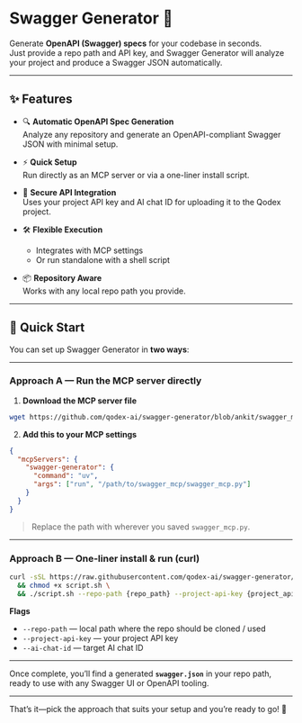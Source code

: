 # Swagger Generator 🚀

Generate **OpenAPI (Swagger) specs** for your codebase in seconds.  
Just provide a repo path and API key, and Swagger Generator will analyze your project and produce a Swagger JSON automatically.

---

## ✨ Features

- 🔍 **Automatic OpenAPI Spec Generation**  
  Analyze any repository and generate an OpenAPI-compliant Swagger JSON with minimal setup.

- ⚡ **Quick Setup**  
  Run directly as an MCP server or via a one-liner install script.

- 🔑 **Secure API Integration**  
  Uses your project API key and AI chat ID for uploading it to the Qodex project.

- 🛠️ **Flexible Execution**  
  - Integrates with MCP settings  
  - Or run standalone with a shell script  

- 📦 **Repository Aware**  
  Works with any local repo path you provide.

---

## 🚀 Quick Start

You can set up Swagger Generator in **two ways**:  

---

### Approach A — Run the MCP server directly

1. **Download the MCP server file**

```bash
wget https://github.com/qodex-ai/swagger-generator/blob/ankit/swagger_mcp.py -O swagger_mcp.py
```

2. **Add this to your MCP settings**

```json
{
  "mcpServers": {
    "swagger-generator": {
      "command": "uv",
      "args": ["run", "/path/to/swagger_mcp/swagger_mcp.py"]
    }
  }
}
```

> Replace the path with wherever you saved `swagger_mcp.py`.

---

### Approach B — One-liner install & run (curl)

```bash
curl -sSL https://raw.githubusercontent.com/qodex-ai/swagger-generator/refs/heads/main/run.sh -o script.sh \
  && chmod +x script.sh \
  && ./script.sh --repo-path {repo_path} --project-api-key {project_api_key} --ai-chat-id {ai_chat_id}
```

**Flags**  
- `--repo-path` — local path where the repo should be cloned / used  
- `--project-api-key` — your project API key  
- `--ai-chat-id` — target AI chat ID  

---

Once complete, you’ll find a generated **`swagger.json`** in your repo path, ready to use with any Swagger UI or OpenAPI tooling.

---

That’s it—pick the approach that suits your setup and you’re ready to go! 🎉
